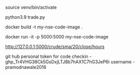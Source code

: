 
source venv/bin/activate

python3.9 trade.py 

docker build -t my-nse-code-image . 

docker run -it -p 5000:5000 my-nse-code-image 

http://127.0.0.1:5000/crude/sma/20/close/hours 

git hub personal token for code checkin - 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
username - pramodnawale2016
